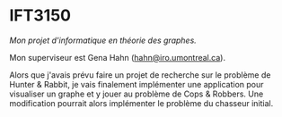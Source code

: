 # IFT3150

_Mon projet d'informatique en théorie des graphes._

Mon superviseur est Gena Hahn (<hahn@iro.umontreal.ca>).

Alors que j'avais prévu faire un projet de recherche sur le problème de Hunter & Rabbit, je vais finalement implémenter une application pour visualiser un graphe et y jouer au problème de Cops & Robbers. Une modification pourrait alors implémenter le problème du chasseur initial.